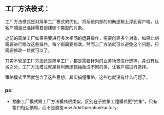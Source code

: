 ## 工厂方法模式：

工厂方法模式是对简单工厂模式的优化，将系统内部的判断逻辑上浮到客户端，让客户端自己选择需要创建哪个类型的对象。

之前的简单工厂如果需要进行多次相同的运算操作，需要创建多个对象，如果此刻需要进行修改这些操作，每个都需要修改。然而工厂方法就可以避免这个问题，只需要修改一处就可以了。

其实不管是工厂方法还是简单工厂，都是需要针对的业务场景进行选择，并没有优劣之分。工厂方法模式就是将判断逻辑抽象成不同的类，让客户端进行选择。

策略模式里面就包含了这些思想，其实搞懂策略，这些也就没有什么问题了。

### ps:
- 抽象工厂模式跟工厂方法模式很类似，区别在于抽象工程模式更"抽象"，只有接口相互依赖，而不是直接new AddOperationFactory;

